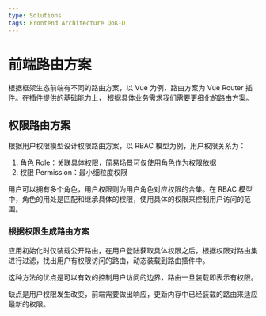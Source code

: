 ```yaml
---
type: Solutions
tags: Frontend Architecture QoK-D
---
```


# 前端路由方案

根据框架生态前端有不同的路由方案，以 Vue 为例，路由方案为 Vue Router 插件。在插件提供的基础能力上， 根据具体业务需求我们需要更细化的路由方案。

## 权限路由方案

根据用户权限模型设计权限路由方案，以 RBAC 模型为例，用户权限关系为：

1. 角色 Role：关联具体权限，简易场景可仅使用角色作为权限依据
2. 权限 Permission：最小细粒度权限

用户可以拥有多个角色，用户权限则为用户角色对应权限的合集。在 RBAC 模型中，角色的用处是匹配和继承具体的权限，使用具体的权限来控制用户访问的范围。

### 根据权限生成路由方案

应用初始化时仅装载公开路由，在用户登陆获取具体权限之后，根据权限对路由集进行过滤，找出用户有权限访问的路由，动态装载到路由插件中。

这种方法的优点是可以有效的控制用户访问的边界，路由一旦装载即表示有权限。

缺点是用户权限发生改变，前端需要做出响应，更新内存中已经装载的路由来适应最新的权限。
